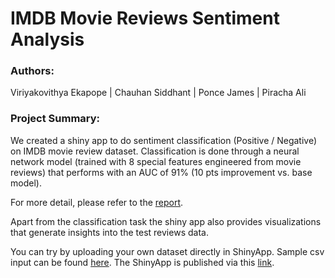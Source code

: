 # IMDB Movie Reviews Sentiment Analysis

### Authors:
Viriyakovithya Ekapope | Chauhan Siddhant | Ponce James | Piracha Ali

### Project Summary:
We created a shiny app to do sentiment classification (Positive / Negative) on IMDB movie review dataset. Classification is done through a neural network model (trained with 8 special features engineered from movie reviews) that performs with an AUC of 91% (10 pts improvement vs. base model).

For more detail, please refer to the [report](https://github.com/ekapopev/IMDb_Sentiment_Analysis/blob/master/Project%20Report.pdf).


Apart from the classification task the shiny app also provides visualizations that generate insights into the test reviews data.

You can try by uploading your own dataset directly in ShinyApp. Sample csv input can be found [here](https://github.com/ekapopev/IMDb_Sentiment_Analysis/blob/master/IMDb_Sentiment_Analysis/Data/test.csv).
The ShinyApp is published via this [link](https://ekapopev.shinyapps.io/IMDb_Sentiment_Analysis/).
